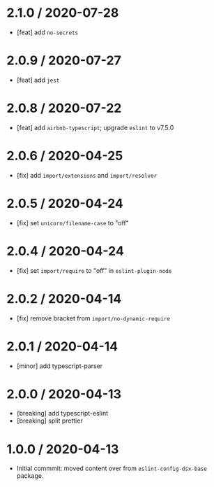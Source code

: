 2.1.0 / 2020-07-28
==================

- [feat] add `no-secrets`

2.0.9 / 2020-07-27
==================

- [feat] add `jest`

2.0.8 / 2020-07-22
==================

- [feat] add `airbnb-typescript`; upgrade `eslint` to v7.5.0

2.0.6 / 2020-04-25
==================

- [fix] add `import/extensions` and `import/resolver`

2.0.5 / 2020-04-24
==================

- [fix] set `unicorn/filename-case` to "off"

2.0.4 / 2020-04-24
==================

- [fix] set `import/require` to "off" in `eslint-plugin-node`

2.0.2 / 2020-04-14
==================

- [fix] remove bracket from `import/no-dynamic-require`

2.0.1 / 2020-04-14
==================

- [minor] add typescript-parser
 
2.0.0 / 2020-04-13
==================

- [breaking] add typescript-eslint
- [breaking] split prettier

1.0.0 / 2020-04-13
==================

- Initial commmit: moved content over from `eslint-config-dsx-base` package.
